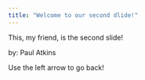 ```yaml
---
title: "Welcome to our second dlide!"
--- 
```


This, my friend, is the second slide!

by: Paul Atkins

Use the left arrow to go back!

